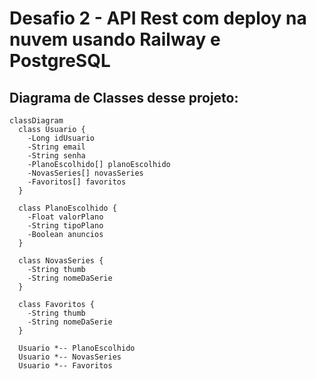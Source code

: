 # Desafio 2 - API Rest com deploy na nuvem usando Railway e PostgreSQL

## Diagrama de Classes desse projeto:

``` mermaid
classDiagram
  class Usuario {
    -Long idUsuario
    -String email
    -String senha
    -PlanoEscolhido[] planoEscolhido
    -NovasSeries[] novasSeries
    -Favoritos[] favoritos
  }

  class PlanoEscolhido {
    -Float valorPlano
    -String tipoPlano
    -Boolean anuncios
  }

  class NovasSeries {
    -String thumb
    -String nomeDaSerie
  }

  class Favoritos {
    -String thumb
    -String nomeDaSerie
  }

  Usuario *-- PlanoEscolhido
  Usuario *-- NovasSeries
  Usuario *-- Favoritos
```
